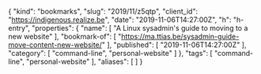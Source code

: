 {
  "kind": "bookmarks",
  "slug": "2019/11/z5qtp",
  "client_id": "https://indigenous.realize.be",
  "date": "2019-11-06T14:27:00Z",
  "h": "h-entry",
  "properties": {
    "name": [
      "A Linux sysadmin's guide to moving to a new website"
    ],
    "bookmark-of": [
      "https://ma.ttias.be/sysadmin-guide-move-content-new-website/"
    ],
    "published": [
      "2019-11-06T14:27:00Z"
    ],
    "category": [
      "command-line",
      "personal-website"
    ]
  },
  "tags": [
    "command-line",
    "personal-website"
  ],
  "aliases": [
  ]
}
